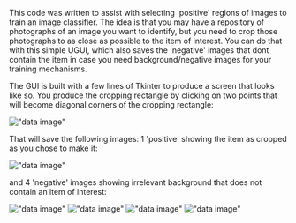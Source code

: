 This code was written to assist with selecting 'positive' regions of images to train an image classifier. The idea is that you may have a repository of photographs of an image you want to identify, but you need to crop those photographs to as close as possible to the item of interest. You can do that with this simple UGUI, which also saves the 'negative' images that dont contain the item in case you need background/negative images for your training mechanisms.

The GUI is built with a few lines of Tkinter to produce a screen that looks like so. You produce the cropping rectangle by clicking on two points that will become diagonal corners of the cropping rectangle:


![ "data image"](https://github.com/sunnysideprodcorp/CascadeImagesorter/blob/master/sample-images/whale_tk.png)

That will save the following images: 1 'positive' showing the item as cropped as you chose to make it:

![ "data image"](https://github.com/sunnysideprodcorp/CascadeImagesorter/blob/master/sample-images/positive.jpg)

and 4 'negative' images showing irrelevant background that does not contain an item of interest:

![ "data image"](https://github.com/sunnysideprodcorp/CascadeImagesorter/blob/master/sample-images/negative1.jpg)
![ "data image"](https://github.com/sunnysideprodcorp/CascadeImagesorter/blob/master/sample-images/negative2.jpg)
![ "data image"](https://github.com/sunnysideprodcorp/CascadeImagesorter/blob/master/sample-images/negative3.jpg)
![ "data image"](https://github.com/sunnysideprodcorp/CascadeImagesorter/blob/master/sample-images/negative4.jpg)


